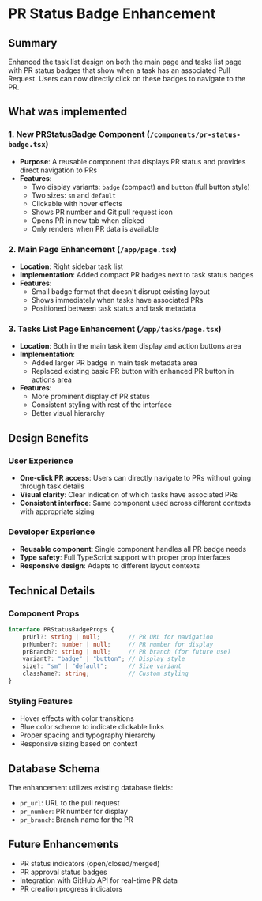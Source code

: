 # PR Status Badge Enhancement

## Summary
Enhanced the task list design on both the main page and tasks list page with PR status badges that show when a task has an associated Pull Request. Users can now directly click on these badges to navigate to the PR.

## What was implemented

### 1. New PRStatusBadge Component (`/components/pr-status-badge.tsx`)
- **Purpose**: A reusable component that displays PR status and provides direct navigation to PRs
- **Features**:
  - Two display variants: `badge` (compact) and `button` (full button style)
  - Two sizes: `sm` and `default`  
  - Clickable with hover effects
  - Shows PR number and Git pull request icon
  - Opens PR in new tab when clicked
  - Only renders when PR data is available

### 2. Main Page Enhancement (`/app/page.tsx`)
- **Location**: Right sidebar task list
- **Implementation**: Added compact PR badges next to task status badges
- **Features**:
  - Small badge format that doesn't disrupt existing layout
  - Shows immediately when tasks have associated PRs
  - Positioned between task status and task metadata

### 3. Tasks List Page Enhancement (`/app/tasks/page.tsx`)
- **Location**: Both in the main task item display and action buttons area
- **Implementation**: 
  - Added larger PR badge in main task metadata area
  - Replaced existing basic PR button with enhanced PR button in actions area
- **Features**:
  - More prominent display of PR status
  - Consistent styling with rest of the interface
  - Better visual hierarchy

## Design Benefits

### User Experience
- **One-click PR access**: Users can directly navigate to PRs without going through task details
- **Visual clarity**: Clear indication of which tasks have associated PRs
- **Consistent interface**: Same component used across different contexts with appropriate sizing

### Developer Experience  
- **Reusable component**: Single component handles all PR badge needs
- **Type safety**: Full TypeScript support with proper prop interfaces
- **Responsive design**: Adapts to different layout contexts

## Technical Details

### Component Props
```typescript
interface PRStatusBadgeProps {
    prUrl?: string | null;        // PR URL for navigation
    prNumber?: number | null;     // PR number for display  
    prBranch?: string | null;     // PR branch (for future use)
    variant?: "badge" | "button"; // Display style
    size?: "sm" | "default";      // Size variant
    className?: string;           // Custom styling
}
```

### Styling Features
- Hover effects with color transitions
- Blue color scheme to indicate clickable links
- Proper spacing and typography hierarchy
- Responsive sizing based on context

## Database Schema
The enhancement utilizes existing database fields:
- `pr_url`: URL to the pull request
- `pr_number`: PR number for display
- `pr_branch`: Branch name for the PR

## Future Enhancements
- PR status indicators (open/closed/merged)
- PR approval status badges  
- Integration with GitHub API for real-time PR data
- PR creation progress indicators